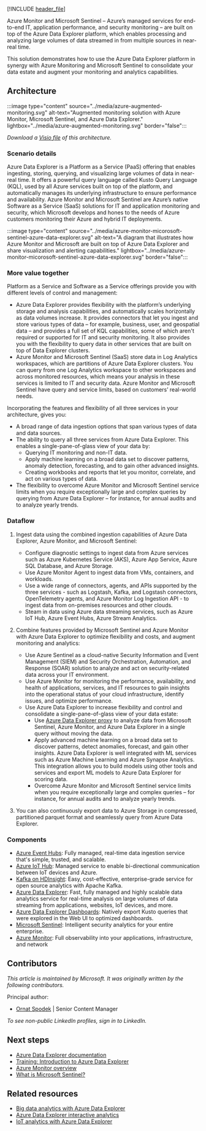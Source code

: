 [!INCLUDE [header_file](../../../includes/sol-idea-header.md)]

Azure Monitor and Microsoft Sentinel – Azure’s managed services for end-to-end IT, application performance, and security monitoring – are built on top of the Azure Data Explorer platform, which enables processing and analyzing large volumes of data streamed in from multiple sources in near-real time.

This solution demonstrates how to use the Azure Data Explorer platform in synergy with Azure Monitoring and Microsoft Sentinel to consolidate your data estate and augment your monitoring and analytics capabilities.

## Architecture

:::image type="content" source="../media/azure-augmented-monitoring.svg" alt-text="Augmented monitoring solution with Azure Monitor, Microsoft Sentinel, and Azure Data Explorer." lightbox="../media/azure-augmented-monitoring.svg" border="false":::

*Download a [Visio file](https://arch-center.azureedge.net/monitor-azure-data-explorer.vsdx) of this architecture.*

### Scenario details
Azure Data Explorer is a Platform as a Service (PaaS) offering that enables ingesting, storing, querying, and visualizing large volumes of data in near-real time. It offers a powerful query language called Kusto Query Language (KQL), used by all Azure services built on top of the platform, and automatically manages its underlying infrastructure to ensure performance and availability.
Azure Monitor and Microsoft Sentinel are Azure’s native Software as a Service (SaaS) solutions for IT and application monitoring and security, which Microsoft develops and hones to the needs of Azure customers monitoring their Azure and hybrid IT deployments.

:::image type="content" source="../media/azure-monitor-micorosoft-sentinel-azure-data-explorer.svg" alt-text="A diagram that illustrates how Azure Monitor and Microsoft are built on top of Azure Data Explorer and share visualization and alerting capabilities." lightbox="../media/azure-monitor-micorosoft-sentinel-azure-data-explorer.svg" border="false":::

### More value together 

Platform as a Service and Software as a Service offerings provide you with different levels of control and management:
-	Azure Data Explorer provides flexibility with the platform’s underlying storage and analysis capabilities, and automatically scales horizontally as data volumes increase. It provides connectors that let you ingest and store various types of data – for example, business, user, and geospatial data – and provides a full set of KQL capabilities, some of which aren't required or supported for IT and security monitoring. It also provides you with the flexibility to query data in other services that are built on top of Data Explorer clusters.
-	Azure Monitor and Microsoft Sentinel (SaaS) store data in Log Analytics workspaces, which are partitions of Azure Data Explorer clusters. You can query from one Log Analytics workspace to other workspaces and across monitored resources, which means your analysis in these services is limited to IT and security data.
Azure Monitor and Microsoft Sentinel have query and service limits, based on customers’ real-world needs.    

Incorporating the features and flexibility of all three services in your architecture, gives you:
-	A broad range of data ingestion options that span various types of data and data sources.
-	The ability to query all three services from Azure Data Explorer. This enables a single-pane-of-glass view of your data by:
    -	Querying IT monitoring and non-IT data.
    -	Apply machine learning on a broad data set to discover patterns, anomaly detection, forecasting, and to gain other advanced insights. 
    -	Creating workbooks and reports that let you monitor, correlate, and act on various types of data.  
-	The flexibility to overcome Azure Monitor and Microsoft Sentinel service limits when you require exceptionally large and complex queries by querying from Azure Data Explorer – for instance, for annual audits and to analyze yearly trends. 

### Dataflow

1. Ingest data using the combined ingestion capabilities of Azure Data Explorer, Azure Monitor, and Microsoft Sentinel:

    - Configure diagnostic settings to ingest data from Azure services such as Azure Kubernetes Service (AKS), Azure App Service, Azure SQL Database, and Azure Storage.
    - Use Azure Monitor Agent to ingest data from VMs, containers, and workloads.
    - Use a wide range of connectors, agents, and APIs supported by the three services - such as Logstash, Kafka, and Logstash connectors, OpenTelemetry agents, and Azure Monitor Log Ingestion API - to ingest data from on-premises resources and other clouds.
    - Steam in data using Azure data streaming services, such as Azure IoT Hub, Azure Event Hubs, Azure Stream Analytics. 

1. Combine features provided by Microsoft Sentinel and Azure Monitor with Azure Data Explorer to optimize flexibility and costs, and augment monitoring and analytics:
   - Use Azure Sentinel as a cloud-native Security Information and Event Management (SIEM) and Security Orchestration, Automation, and Response (SOAR) solution to analyze and act on security-related data across your IT environment.
   - Use Azure Monitor for monitoring the performance, availability, and health of applications, services, and IT resources to gain insights into the operational status of your cloud infrastructure, identify issues, and optimize performance.
   - Use Azure Data Explorer to increase flexibility and control and consolidate a single-pane-of-glass view of your data estate:
     - Use [Azure Data Explorer proxy](/azure/data-explorer/query-monitor-data) to analyze data from Microsoft Sentinel, Azure Monitor, and Azure Data Explorer in a single query without moving the data.
     - Apply advanced machine learning on a broad data set to discover patterns, detect anomalies, forecast, and gain other insights. Azure Data Explorer is well integrated with ML services such as Azure Machine Learning and Azure Synapse Analytics. This integration allows you to build models using other tools and services and export ML models to Azure Data Explorer for scoring data.
     - Overcome Azure Monitor and Microsoft Sentinel service limits when you require exceptionally large and complex queries – for instance, for annual audits and to analyze yearly trends. 
1. You can also continuously export data to Azure Storage in compressed, partitioned parquet format and seamlessly query from Azure Data Explorer.



### Components

- [Azure Event Hubs](https://azure.microsoft.com/services/event-hubs): Fully managed, real-time data ingestion service that's simple, trusted, and scalable.
- [Azure IoT Hub](https://azure.microsoft.com/services/iot-hub): Managed service to enable bi-directional communication between IoT devices and Azure.
- [Kafka on HDInsight](/azure/hdinsight/kafka/apache-kafka-introduction): Easy, cost-effective, enterprise-grade service for open source analytics with Apache Kafka.
- [Azure Data Explorer](https://azure.microsoft.com/services/data-explorer): Fast, fully managed and highly scalable data analytics service for real-time analysis on large volumes of data streaming from applications, websites, IoT devices, and more.
- [Azure Data Explorer Dashboards](/azure/data-explorer/azure-data-explorer-dashboards): Natively export Kusto queries that were explored in the Web UI to optimized dashboards.
- [Microsoft Sentinel](https://azure.microsoft.com/services/azure-sentinel): Intelligent security analytics for your entire enterprise.
- [Azure Monitor](https://azure.microsoft.com/services/monitor): Full observability into your applications, infrastructure, and network

## Contributors

*This article is maintained by Microsoft. It was originally written by the following contributors.*

Principal author:

 * [Ornat Spodek](https://www.linkedin.com/in/ornat-s-89123544) | Senior Content Manager

*To see non-public LinkedIn profiles, sign in to LinkedIn.*

## Next steps

- [Azure Data Explorer documentation](/azure/data-explorer)
- [Training: Introduction to Azure Data Explorer](/training/modules/intro-to-azure-data-explorer)
- [Azure Monitor overview](/azure/azure-monitor/overview)
- [What is Microsoft Sentinel?](/azure/sentinel/overview)

## Related resources

- [Big data analytics with Azure Data Explorer](big-data-azure-data-explorer.yml)
- [Azure Data Explorer interactive analytics](interactive-azure-data-explorer.yml)
- [IoT analytics with Azure Data Explorer](iot-azure-data-explorer.yml)